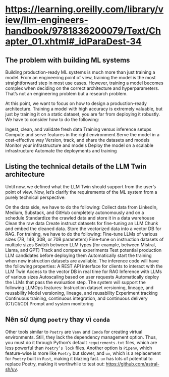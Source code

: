 # https://learning.oreilly.com/library/view/llm-engineers-handbook/9781836200079/Text/Chapter_01.xhtml#_idParaDest-34

## The problem with building ML systems
Building production-ready ML systems is much more than just training a model. From an engineering point of view, training the model is the most straightforward step in most use cases. However, training a model becomes complex when deciding on the correct architecture and hyperparameters. That’s not an engineering problem but a research problem.

At this point, we want to focus on how to design a production-ready architecture. Training a model with high accuracy is extremely valuable, but just by training it on a static dataset, you are far from deploying it robustly. We have to consider how to do the following:

Ingest, clean, and validate fresh data
Training versus inference setups
Compute and serve features in the right environment
Serve the model in a cost-effective way
Version, track, and share the datasets and models
Monitor your infrastructure and models
Deploy the model on a scalable infrastructure
Automate the deployments and training

## Listing the technical details of the LLM Twin architecture
Until now, we defined what the LLM Twin should support from the user’s point of view. Now, let’s clarify the requirements of the ML system from a purely technical perspective:

On the data side, we have to do the following:
Collect data from LinkedIn, Medium, Substack, and GitHub completely autonomously and on a schedule
Standardize the crawled data and store it in a data warehouse
Clean the raw data
Create instruct datasets for fine-tuning an LLM
Chunk and embed the cleaned data. Store the vectorized data into a vector DB for RAG.
For training, we have to do the following:
Fine-tune LLMs of various sizes (7B, 14B, 30B, or 70B parameters)
Fine-tune on instruction datasets of multiple sizes
Switch between LLM types (for example, between Mistral, Llama, and GPT)
Track and compare experiments
Test potential production LLM candidates before deploying them
Automatically start the training when new instruction datasets are available.
The inference code will have the following properties:
A REST API interface for clients to interact with the LLM Twin
Access to the vector DB in real time for RAG
Inference with LLMs of various sizes
Autoscaling based on user requests
Automatically deploy the LLMs that pass the evaluation step.
The system will support the following LLMOps features:
Instruction dataset versioning, lineage, and reusability
Model versioning, lineage, and reusability
Experiment tracking
Continuous training, continuous integration, and continuous delivery (CT/CI/CD)
Prompt and system monitoring

## Nên sử dụng `poetry` thay vì `conda`
Other tools similar to `Poetry` are `Venv` and `Conda` for creating virtual environments. Still, they lack the dependency management option. Thus, you must do it through Python’s default `requirements.txt` files, which are less powerful than `Poetry’s lock` files. Another option is `Pipenv`, which feature-wise is more like `Poetry` but slower, and `uv`, which is a replacement for `Poetry` built in `Rust`, making it blazing fast. `uv` has lots of potential to replace Poetry, making it worthwhile to test out: https://github.com/astral-sh/uv.